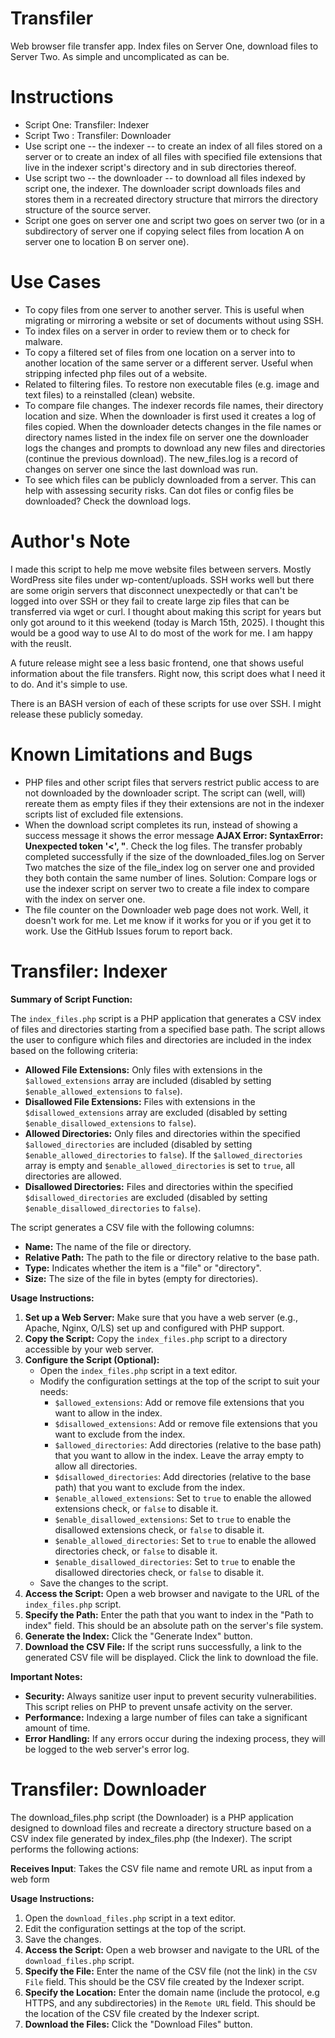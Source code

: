 # Transfiler
Web browser file transfer app. Index files on Server One, download files to Server Two. As simple and uncomplicated as can be.

# Instructions

* Script One: Transfiler: Indexer
* Script Two : Transfiler: Downloader
* Use script one -- the indexer -- to create an index of all files stored on a server or to create an index of all files with specified file extensions that live in the indexer script's directory and in sub directories thereof.
* Use script two -- the downloader -- to download all files indexed by script one, the indexer. The downloader script downloads files and stores them in a recreated directory structure that mirrors the directory structure of the source server.
* Script one goes on server one and script two goes on server two (or in a subdirectory of server one if copying select files from location A on server one to location B on server one).

# Use Cases

* To copy files from one server to another server. This is useful when migrating or mirroring a website or set of documents without using SSH.
* To index files on a server in order to review them or to check for malware.
* To copy a filtered set of files from one location on a server into to another location of the same server or a different server. Useful when stripping infected php files out of a website.
* Related to filtering files. To restore non executable files (e.g. image and text files) to a reinstalled (clean) website.
* To compare file changes. The indexer records file names, their directory location and size. When the downloader is first used it creates a log of files copied. When the downloader detects changes in the file names or directory names listed in the index file on server one the downloader logs the changes and prompts to download any new files and directories (continue the previous download). The new_files.log is a record of changes on server one since the last download was run.
* To see which files can be publicly downloaded from a server. This can help with assessing security risks. Can dot files or config files be downloaded? Check the download logs.

# Author's Note

I made this script to help me move website files between servers. Mostly WordPress site files under wp-content/uploads. SSH works well but there are some origin servers that disconnect unexpectedly or that can't be logged into over SSH or they fail to create large zip files that can be transferred via wget or curl. I thought about making this script for years but only got around to it this weekend (today is March 15th, 2025). I thought this would be a good way to use AI to do most of the work for me. I am happy with the reuslt.

A future release might see a less basic frontend, one that shows useful information about the file transfers. Right now, this script does what I need it to do. And it's simple to use.

There is an BASH version of each of these scripts for use over SSH. I might release these publicly someday.

# Known Limitations and Bugs

* PHP files and other script files that servers restrict public access to are not downloaded by the downloader script. The script can (well, will) rereate them as empty files if they their extensions are not in the indexer scripts list of excluded file extensions.
* When the download script completes its run, instead of showing a success message it shows the error message **AJAX Error: SyntaxError: Unexpected token '<', "**. Check the log files. The transfer probably completed successfully if the size of the downloaded_files.log on Server Two matches the size of the file_index log on server one and provided they both contain the same number of lines. Solution: Compare logs or use the indexer script on server two to create a file index to compare with the index on server one.
* The file counter on the Downloader web page does not work. Well, it doesn't work for me. Let me know if it works for you or if you get it to work. Use the GitHub Issues forum to report back.

# Transfiler: Indexer

**Summary of Script Function:**

The `index_files.php` script is a PHP application that generates a CSV index of files and directories starting from a specified base path. The script allows the user to configure which files and directories are included in the index based on the following criteria:

*   **Allowed File Extensions:** Only files with extensions in the `$allowed_extensions` array are included (disabled by setting `$enable_allowed_extensions` to `false`).
*   **Disallowed File Extensions:** Files with extensions in the `$disallowed_extensions` array are excluded (disabled by setting `$enable_disallowed_extensions` to `false`).
*   **Allowed Directories:** Only files and directories within the specified `$allowed_directories` are included (disabled by setting `$enable_allowed_directories` to `false`). If the `$allowed_directories` array is empty and `$enable_allowed_directories` is set to `true`, all directories are allowed.
*   **Disallowed Directories:** Files and directories within the specified `$disallowed_directories` are excluded (disabled by setting `$enable_disallowed_directories` to `false`).

The script generates a CSV file with the following columns:

*   **Name:** The name of the file or directory.
*   **Relative Path:** The path to the file or directory relative to the base path.
*   **Type:** Indicates whether the item is a "file" or "directory".
*   **Size:** The size of the file in bytes (empty for directories).

**Usage Instructions:**

1.  **Set up a Web Server:** Make sure that you have a web server (e.g., Apache, Nginx, O/LS) set up and configured with PHP support.
2.  **Copy the Script:** Copy the `index_files.php` script to a directory accessible by your web server.
3.  **Configure the Script (Optional):**
    *   Open the `index_files.php` script in a text editor.
    *   Modify the configuration settings at the top of the script to suit your needs:
        *   `$allowed_extensions`:  Add or remove file extensions that you want to allow in the index.
        *   `$disallowed_extensions`: Add or remove file extensions that you want to exclude from the index.
        *   `$allowed_directories`: Add directories (relative to the base path) that you want to allow in the index.  Leave the array empty to allow all directories.
        *   `$disallowed_directories`: Add directories (relative to the base path) that you want to exclude from the index.
        *   `$enable_allowed_extensions`: Set to `true` to enable the allowed extensions check, or `false` to disable it.
        *   `$enable_disallowed_extensions`: Set to `true` to enable the disallowed extensions check, or `false` to disable it.
        *   `$enable_allowed_directories`: Set to `true` to enable the allowed directories check, or `false` to disable it.
        *   `$enable_disallowed_directories`: Set to `true` to enable the disallowed directories check, or `false` to disable it.
    *   Save the changes to the script.
4.  **Access the Script:** Open a web browser and navigate to the URL of the `index_files.php` script.
5.  **Specify the Path:** Enter the path that you want to index in the "Path to index" field. This should be an absolute path on the server's file system.
6.  **Generate the Index:** Click the "Generate Index" button.
7.  **Download the CSV File:** If the script runs successfully, a link to the generated CSV file will be displayed. Click the link to download the file.

**Important Notes:**

*   **Security:** Always sanitize user input to prevent security vulnerabilities. This script relies on PHP to prevent unsafe activity on the server.
*   **Performance:** Indexing a large number of files can take a significant amount of time.
*   **Error Handling:** If any errors occur during the indexing process, they will be logged to the web server's error log.

# Transfiler: Downloader

The download_files.php script (the Downloader) is a PHP application designed to download files and recreate a directory structure based on a CSV index file generated by index_files.php (the Indexer). The script performs the following actions:

**Receives Input**: Takes the CSV file name and remote URL as input from a web form

**Usage Instructions:**

1. Open the `download_files.php` script in a text editor.
2. Edit the configuration settings at the top of the script.
3. Save the changes.
4.  **Access the Script:** Open a web browser and navigate to the URL of the `download_files.php` script.
5.  **Specify the File:** Enter the name of the CSV file (not the link) in the `CSV File` field. This should be the CSV file created by the Indexer script.
6.  **Specify the Location:** Enter the domain name (include the protocol, e.g HTTPS, and any subdirectories) in the `Remote URL` field. This should be the location of the CSV file created by the Indexer script.
7.  **Download the Files:** Click the "Download Files" button.
